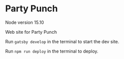 # Party Punch

Node version 15.10

Web site for Party Punch

Run `gatsby develop` in the terminal to start the dev site.  
  
Run `npm run deploy` in the terminal to deploy.
